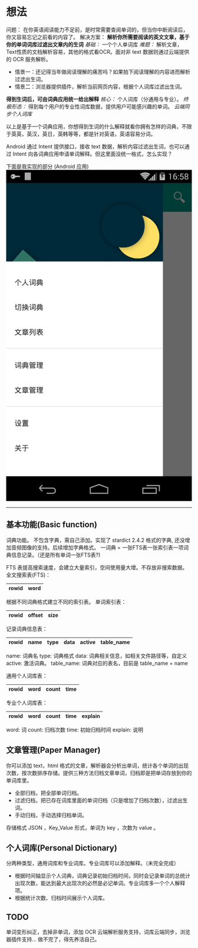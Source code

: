 # 想法
问题：
在你英语阅读能力不足前，是时常需要查阅单词的，但当你中断阅读后，你又容易忘记之前看的内容了。
解决方案：
**解析你所需要阅读的英文文章，基于你的单词词库过滤出文章内的生词**
*基础：* 一个个人单词库
*难题：* 解析文章，Text性质的文档解析容易，其他的格式看OCR。面对非 text 数据则通过云端提供的 OCR 服务解析。

- 情景一：还记得当年做阅读理解的痛苦吗？如果拍下阅读理解的内容进而解析过滤出生词。
- 情景二：浏览器提供插件，解析当前网页内容，根据个人词库过滤出生词。

**得到生词后，可由词典应用统一给出解释**
*核心：* 个人词库（分通用与专业）。
*终极形态：* 得到每个用户的专业性词库数据，提供用户可能感兴趣的单词。
*云端同步个人词库*

以上是基于一个词典应用，你想得到生词的什么解释就看你拥有怎样的词典，不限于英英，英汉，英日，英韩等等，都是针对英语，英语容易分词。

Android 通过 Intent 提供接口，接收 text 数据，解析内容过滤出生词，也可以通过 Intent 向各词典应用申请单词解释。但这里面没统一格式，怎么实现？

下面是我实现的部分 (Android 应用)
![screenshot](screenshot/dict.png)

---------------
## 基本功能(Basic function)
词典功能。
不包含字典，需自己添加。实现了 stardict 2.4.2 格式的字典, 还没增加音频图像的支持。后续增加字典格式。
一词典 = 一张FTS表一张索引表一项词典信息记录。（还是所有单词一张FTS表?)

FTS 表提高搜索速度，会建立大量索引，空间使用量大增。不存放非搜索数据。
全文搜索表(FTS)：

| rowid      | word     |
| :--------- | --------:|

根据不同词典格式建立不同的索引表。
单词索引表：

| rowid     | offset    | size     |
| :-------- | :-------: | -------: |

记录词典信息表： 

| rowid | name  | type  | data  | active    | table_name  |
| :---- | :----:| :---: | :---: | :-------: | ----------: |


name: 词典名
type: 词典格式
data: 词典相关信息，如相关文件路径等，自定义
active: 激活词典。
table_name: 词典对应的表名，目前是 table_name = name

通用个人词库表： 

| rowid | word | count | time |
| :---- | :---:| :----:| ----:|

专业个人词库表： 

| rowid | word  | count | time  | explain  |
| :---- | :---: | :---: | :---: | -------: |


word: 词
count: 归档次数
time: 初始归档时间
explain: 说明

## 文章管理(Paper Manager)
你可以添加 text，html 格式的文章，解析器会分析出单词，统计各个单词的出现次数，按次数排序存储。提供三种方法归档文章单词，归档即是把单词存放到你的单词库里。
- 全部归档，把全部单词归档。 
- 过滤归档，把已存在词库里面的单词归档（只是增加了归档次数），过滤出生词。
- 手动归档，手动选择归档单词。

存储格式 JSON ，Key_Value 形式，单词为 key ，次数为 value 。

## 个人词库(Personal Dictionary)
分两种类型，通用词库和专业词库。专业词库可以添加解释。（未完全完成）
- 根据时间轴显示个人词典，词典记录初始归档时间，同时会记录单词的总统计出现次数，能达到最大出现次的必然是必记单词。专业词库多一个个人解释项。
- 根据统计次数、归档时间展示个人词库。 

## TODO
单词变形纠正，去掉非单词，添加 OCR 云端解析服务支持，词库云端同步，浏览器插件支持...
做不完了，得先养活自己。
